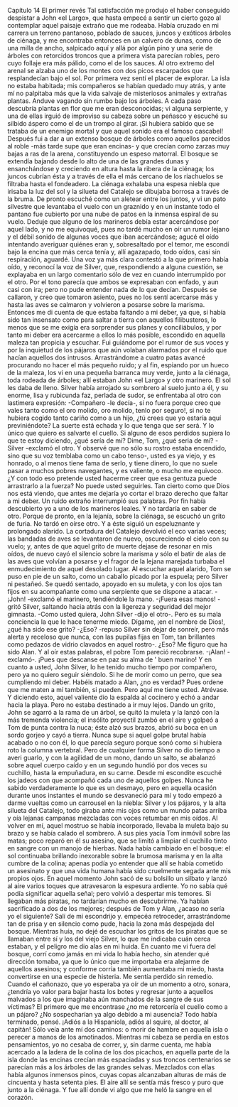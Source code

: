 Capítulo 14
El primer revés
Tal satisfacción me produjo el haber conseguido despistar a John «el Largo», que hasta empecé a sentir
un cierto gozo al contemplar aquel paisaje extraño que me rodeaba.
Había cruzado en mi carrera un terreno pantanoso, poblado de sauces, juncos y exóticos árboles de ciénaga,
y me encontraba entonces en un calvero de dunas, como de una milla de ancho, salpicado aquí y allá
por algún pino y una serie de árboles con retorcidos troncos que a primera vista parecían robles, pero cuyo
follaje era más pálido, como el de los sauces. Al otro extremo del arenal se alzaba uno de los montes con
dos picos escarpados que resplandecían bajo el sol.
Por primera vez sentí el placer de explorar. La isla no estaba habitada; mis compañeros se habían quedado
muy atrás, y ante mí no palpitaba más que la vida salvaje de misteriosos animales y extrañas plantas.
Anduve vagando sin rumbo bajo los árboles. A cada paso descubría plantas en flor que me eran desconocidas;
vi alguna serpiente, y una de ellas irguió de improviso su cabeza sobre un peñasco y escuché su silbido
áspero como el de un trompo al girar. ¡Si hubiera sabido que se trataba de un enemigo mortal y que aquel
sonido era el famoso cascabel!
Después fui a dar a un extenso bosque de árboles como aquellos parecidos al roble -más tarde supe que
eran encinas- y que crecían como zarzas muy bajas a ras de la arena, constituyendo un espeso matorral. El
bosque se extendía bajando desde lo alto de una de las grandes dunas y ensanchándose y creciendo en altura
hasta la ribera de la ciénaga; los juncos cubrían ésta y a través de ella el más cercano de los riachuelos se
filtraba hasta el fondeadero. La ciénaga exhalaba una espesa niebla que irisaba la luz del sol y la silueta del
Catalejo se dibujaba borrosa a través de la bruma.
De pronto escuché como un aletear entre los juntos, y vi un pato silvestre que levantaba el vuelo con un
graznido y en un instante todo el pantano fue cubierto por una nube de patos en la inmensa espiral de su
vuelo. Deduje que alguno de los marineros debía estar acercándose por aquel lado, y no me equivoqué,
pues no tardé mucho en oír un rumor lejano y el débil sonido de algunas voces que iban acercándose; agucé
el oído intentando averiguar quiénes eran y, sobresaltado por el temor, me escondí bajo la encina que más
cerca tenía y, allí agazapado, todo oídos, casi sin respiración, aguardé.
Una voz ya más clara contestó a la que primero había oído, y reconocí la voz de Silver, que, respondiendo
a alguna cuestión, se explayaba en un largo comentario sólo de vez en cuando interrumpido por el otro.
Por el tono parecía que ambos se expresaban con enfado, y aun casi con ira; pero no pude entender nada de
lo que decían.
Después se callaron, y creo que tomaron asiento, pues no los sentí acercarse más y hasta las aves se calmaron
y volvieron a posarse sobre la marisma.
Entonces me di cuenta de que estaba faltando a mi deber, ya que, si había sido tan insensato como para
saltar a tierra con aquellos filibusteros, lo menos que se me exigía era sorprender sus planes y conciliábulos,
y por tanto mi deber era acercarme a ellos lo más posible, escondido en aquella maleza tan propicia y
escuchar. Fui guiándome por el rumor de sus voces y por la inquietud de los pájaros que aún volaban alarmados
por el ruido que hacían aquellos dos intrusos.
Arrastrándome a cuatro patas avancé procurando no hacer el más pequeño ruido; y al fin, espiando por
un hueco de la maleza, los vi en una pequeña barranca muy verde, junto a la ciénaga, toda rodeada de árboles;
allí estaban John «el Largo» y otro marinero. El sol les daba de lleno. Silver había arrojado su sombrero
al suelo junto a él, y su enorme, lisa y rubicunda faz, perlada de sudor, se enfrentaba al otro con lastimera
expresión:
-Compañero -le decía-, si no fuera porque creo que vales tanto como el oro molido, oro molido, tenlo por
seguro!, si no te hubiera cogido tanto cariño como a un hijo, ¿tú crees que yo estaría aquí previniéndote? La
suerte está echada y lo que tenga que ser será. Y lo único que quiero es salvarte el cuello. Si alguno de esos
perdidos supiera lo que te estoy diciendo, ¿qué sería de mí? Dime, Tom, ¿qué seria de mí?
-Silver -exclamó el otro. Y observé que no sólo su rostro estaba encendido, sino que su voz temblaba
como un cabo tenso-, usted es ya viejo, y es honrado, o al menos tiene fama de serlo, y tiene dinero, lo que
no suele pasar a muchos pobres navegantes, y es valiente, o mucho me equivoco. ¿Y con todo eso pretende
usted hacerme creer que esa gentuza puede arrastrarlo a la fuerza? No puede usted seguirles. Tan cierto
como que Dios nos está viendo, que antes me dejaría yo cortar el brazo derecho que faltar a mi deber.
Un ruido extraño interrumpió sus palabras. Por fin había descubierto yo a uno de los marineros leales. Y
no tardaría en saber de otro.
Porque de pronto, en la lejanía, sobre la ciénaga, se escuchó un grito de furia. No tardó en oírse otro. Y a
éste siguió un espeluznante y prolongado alarido. La cortadura del Catalejo devolvió el eco varias veces;
las bandadas de aves se levantaron de nuevo, oscureciendo el cielo con su vuelo; y, antes de que aquel grito
de muerte dejase de resonar en mis oídos, de nuevo cayó el silencio sobre la marisma y sólo el batir de alas
de las aves que volvían a posarse y el fragor de la lejana marejada turbaba el enmudecimiento de aquel desolado
lugar.
Al escuchar aquel alarido, Tom se puso en pie de un salto, como un caballo picado por la espuela; pero
Silver ni pestañeó. Se quedó sentado, apoyado en su muleta, y con los ojos tan fijos en su acompañante
como una serpiente que se dispone a atacar.
-¡John! -exclamó el marinero, tendiéndole la mano.
-¡Fuera esas manos! -gritó Silver, saltando hacia atrás con la ligereza y seguridad del mejor gimnasta.
-Como usted quiera, John Silver -dijo el otro-. Pero es su mala conciencia la que le hace tenerme miedo.
Dígame, ¡en el nombre de Dios!, ¿qué ha sido ese grito?
-¿Eso? -repuso Silver sin dejar de sonreír, pero más alerta y receloso que nunca, con las pupilas fijas en
Tom, tan brillantes como pedazos de vidrio clavados en aquel rostro-. ¿Eso? Me figuro que ha sido Alan.
Y al oír estas palabras, el pobre Tom pareció recobrarse.
-¡Alan! -exclamó-. ¡Pues que descanse en paz su alma de ' buen marino! Y en cuanto a usted, John Silver,
lo he tenido mucho tiempo por compañero, pero ya no quiero seguir siéndolo. Si he de morir como un perro,
que sea cumpliendo mi deber. Habéis matado a Alan, ¿no es verdad? Pues ordene que me maten a mí
también, si pueden. Pero aquí me tiene usted. Atrévase.
Y diciendo esto, aquel valiente dio la espalda al cocinero y echó a andar hacia la playa. Pero no estaba
destinado a ir muy lejos. Dando un grito, John se agarró a la rama de un árbol, se quitó la muleta y la lanzó
con la más tremenda violencia; el insólito proyectil zumbó en el aire y golpeó a Tom de punta contra la
nuca; éste alzó sus brazos, abrió su boca en un sordo gorjeo y cayó a tierra.
Nunca supe si aquel golpe brutal había acabado o no con él, lo que parecía seguro porque sonó como si
hubiera roto la columna vertebral. Pero de cualquier forma Silver no dio tiempo a averi guarlo, y con la
agilidad de un mono, dando un salto, se abalanzó sobre aquel cuerpo caído y en un segundo hundió por dos
veces su cuchillo, hasta la empuñadura, en su carne. Desde mi escondite escuché los jadeos con que acompañó
cada uno de aquellos golpes.
Nunca he sabido verdaderamente lo que es un desmayo, pero en aquella ocasión durante unos instantes el
mundo se desvaneció para mí y todo empezó a darme vueltas como un carrousel en la niebla: Silver y los
pájaros, y la alta silueta del Catalejo, todo giraba ante mis ojos como un mundo patas arriba y oía lejanas
campanas mezcladas con voces retumbar en mis oídos.
Al volver en mí, aquel mostruo se había incorporado, llevaba la muleta bajo su brazo y se había calado el
sombrero. A sus pies yacía Tom inmóvil sobre las matas; poco reparó en él su asesino, que se limitó a limpiar
el cuchillo tinto en sangre con un manojo de hierbas. Nada había cambiado en el bosque: el sol continuaba
brillando inexorable sobre la brumosa marisma y en la alta cumbre de la colina; apenas podía yo
entender que allí se había cometido un asesinato y que una vida humana había sido cruelmente segada ante
mis propios ojos.
En aquel momento John sacó de su bolsillo un silbato y lanzó al aire varios toques que atravesaron la espesura
ardiente.
Yo no sabía qué podía significar aquella señal; pero volvió a despertar mis temores. Si llegaban más piratas,
no tardarían mucho en descubrirme. Ya habían sacrificado a dos de los mejores; después de Tom y
Alan, ¿acaso no sería yo el siguiente?
Salí de mi escondrijo y. empecéa retroceder, arrastrándome tan de prisa y en silencio como pude, hacia la
zona más despejada del bosque. Mientras huía, no dejé de escuchar los gritos de los piratas que se llamaban
entre sí y los del viejo Silver, lo que me indicaba cuán cerca estaban, y el peligro me dio alas en mi huida.
En cuanto me vi fuera del bosque, corrí como jamás en mi vida lo había hecho, sin atender qué dirección
tomaba, ya que lo único que me importaba era alejarme de aquellos asesinos; y conforme corría también
aumentaba mi miedo, hasta convertirse en una especie de histeria.
Me sentía perdido sin remedio. Cuando el cañonazo, que yo esperaba ya oír de un momento a otro, sonara,
¿tendría yo valor para bajar hasta los botes y regresar junto a aquellos malvados a los que imaginaba aún
manchados de la sangre de sus víctimas? El primero que me encontrase ¿no me retorcería el cuello como a
un pájaro? ¿No sospecharían ya algo debido a mi ausencia? Todo había terminado, pensé. ¡Adiós a la Hispaniola,
adiós al squire, al doctor, al capitán! Sólo veía ante mí dos caminos: o morir de hambre en aquella
isla o perecer a manos de los amotinados.
Mientras mi cabeza se perdía en estos pensamientos, yo no cesaba de correr, y, sin darme cuenta, me
había acercado a la ladera de la colina de los dos picachos, en aquella parte de la isla donde las encinas crecían
más espaciadas y sus troncos centenarios se parecían más a los árboles de las grandes selvas. Mezclados
con ellas había algunos inmensos pinos, cuyas copas alcanzaban alturas de más de cincuenta y hasta
setenta pies. El aire allí se sentía más fresco y puro que junto a la ciénaga.
Y fue allí donde vi algo que me heló la sangre en el corazón.
